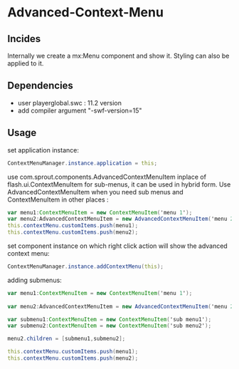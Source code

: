 Advanced-Context-Menu
=====================

## Incides ##

Internally we create a mx:Menu component and show it. Styling can also be applied to it.


## Dependencies ##

* user playerglobal.swc : 11.2 version
* add compiler argument "-swf-version=15"


## Usage ##

set application instance:

```actionscript
ContextMenuManager.instance.application = this;
```

use com.sprout.components.AdvancedContextMenuItem inplace of flash.ui.ContextMenuItem for sub-menus, it can be used in hybrid form. Use AdvancedContextMenuItem when you need sub menus and ContextMenuItem in other places :

```actionscript
var menu1:ContextMenuItem = new ContextMenuItem('menu 1');
var menu2:AdvancedContextMenuItem = new AdvancedContextMenuItem('menu 2');
this.contextMenu.customItems.push(menu1);
this.contextMenu.customItems.push(menu2);
```

set component instance on which right click action will show the advanced context menu:

```actionscript
ContextMenuManager.instance.addContextMenu(this);
```

adding submenus:

```actionscript
var menu1:ContextMenuItem = new ContextMenuItem('menu 1');
  			
var menu2:AdvancedContextMenuItem = new AdvancedContextMenuItem('menu 2');

var submenu1:ContextMenuItem = new ContextMenuItem('sub menu1');
var submenu2:ContextMenuItem = new ContextMenuItem('sub menu2');

menu2.children = [submenu1,submenu2];

this.contextMenu.customItems.push(menu1);
this.contextMenu.customItems.push(menu2);
```